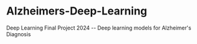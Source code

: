 # Alzheimers-Deep-Learning
Deep Learning Final Project 2024 -- Deep learning models for Alzheimer's Diagnosis
